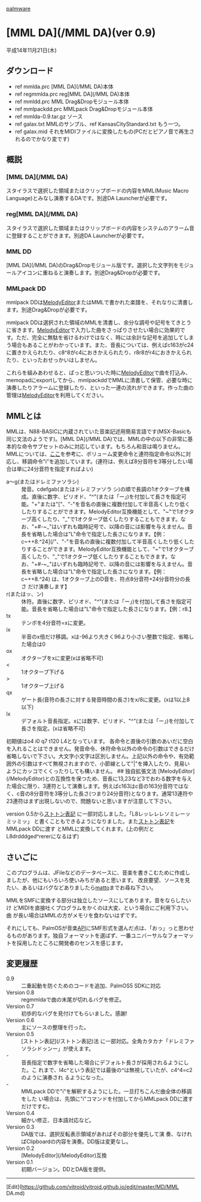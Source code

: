 ---
---
[palmware](/palmware)
# [MML DA](/MML DA)(ver 0.9)
平成14年11月21日(木)
## ダウンロード
* ref mmlda.prc [MML DA](/MML DA)本体
* ref regmmlda.prc reg[MML DA](/MML DA)本体
* ref mmldd.prc MML Drag&Dropモジュール本体
* ref mmlpackdd.prc MMLpack Drag&Dropモジュール本体
* ref mmlda-0.9.tar.gz ソース
* ref galax.txt MMLのサンプル、ref KansasCityStandard.txt もう一つ。
* ref galax.mid それをMIDIファイルに変換したもの(PCだとピアノ音で再生されるのでかなり変です)
## 概説
### [MML DA](/MML DA)
スタイラスで選択した領域またはクリップボードの内容をMML(Music Macro Language)とみなし演奏するDAです。別途DA Launcherが必要です。
### reg[MML DA](/MML DA)
スタイラスで選択した領域またはクリップボードの内容をシステムのアラーム音に登録することができます。別途DA Launcherが必要です。
### MML DD
[MML DA](/MML DA)のDrag&Dropモジュール版です。選択した文字列をモジュールアイコンに重ねると演奏します。別途Drag&Dropが必要です。
### MMLpack DD
mmlpack DDは[MelodyEditor](/MelodyEditor)またはMMLで書かれた楽譜を、それなりに清書します。別途Drag&Dropが必要です。

mmlpack DDは選択された領域のMMLを清書し、余分な調号や記号をてきとうに省きます。[MelodyEditor](/MelodyEditor)で入力した曲をさっぱりさせたい場合に効果的です。ただ、完全に無駄を省けるわけではなく、時には余計な記号を追加してしまう場合もあることがわかっています。また、音長については、例えばc163がc24に置きかえられたり、c8^8がc4におきかえられたり、r8r8がr4におきかえられたり、といったおせっかいはしません。

これらを組みあわせると、ぱっと思いついた時に[MelodyEditor](/MelodyEditor)で曲を打込み、memopadにexportしてから、mmlpackddでMMLに清書して保管、必要な時に演奏したりアラームに登録したり、といった一連の流れができます。作った曲の管理は[MelodyEditor](/MelodyEditor)を利用してください。
## MMLとは
MMLは、N88-BASICに内蔵されていた音楽記述用簡易言語です(MSX-Basicも同じ文法のようです)。[MML DA](/MML DA)では、MMLの中の以下の非常に基本的な命令サブセットのみに対応しています。もちろん和音は鳴りません。MMLについては、[ここ](http://www2u.biglobe.ne.jp/%7Ealbelt/n88/mml)を参考に、ボリューム変更命令と連符指定命令以外に対応し、移調命令"i"を追加しています。(連符は、例えば8分音符を3等分したい場合は単に24分音符を指定すればよい)
<dl>
  <dt>a〜g(またはドレミファソラシ)</dt><dd>発音。cdefgab(またはドレミファソラ シ)の順で長調の1オクターブを構成。直後に数字、ピリオド、"^"(または「ー」)を付加して長さを指定可能。"+"または"["、"-"を音名の直後に複数付加して半音高くしたり低くしたりすることができます。MelodyEditor互換機能として、"~"で1オクターブ高くしたり、"_"で1オクターブ低くしたりすることもできます。なお、"+#-~_"はいずれも臨時記号で、以降の音には影響を与えません。音長を省略した場合は"L"命令で指定した長さになります。【例：c~++8.^24](/"、"-"を音名の直後に複数付加して半音高くしたり低くしたりすることができます。MelodyEditor互換機能として、"~"で1オクターブ高くしたり、"_"で1オクターブ低くしたりすることもできます。なお、"+#-~_"はいずれも臨時記号で、以降の音には影響を与えません。音長を省略した場合は"L"命令で指定した長さになります。【例：c~++8.^24) は、1オクターブ上のD音を、符点8分音符+24分音符分の長さ だけ演奏します】
</dd>
  <dt>r(またはッ、ン)</dt><dd>休符。直後に数字、ピリオド、"^"(または「ー」)を付加して長さを指定可能。音長を省略した場合は"L"命令で指定した長さになります。【例：r8.】
</dd>
  <dt>tx</dt><dd>テンポを4分音符=xに変更。
</dd>
  <dt>ix</dt><dd>半音のx倍だけ移調。xは-96より大きく96より小さい整数で指定、省略した場合は0
</dd>
  <dt>ox</dt><dd>オクターブをxに変更(xは省略不可)
</dd>
  <dt><</dt><dd>1オクターブ下げる
</dd>
  <dt>></dt><dd>1オクターブ上げる
</dd>
  <dt>qx</dt><dd>ゲート長(音符の長さに対する発音時間の長さ)をx/8に変更。(xは1以上8以下)
</dd>
  <dt>lx</dt><dd>デフォルト音長指定。xには数字、ピリオド、"^"(または「ー」)を付加して長さを指定。(xは省略不可)
</dd>
</dl>
初期値はo4 i0 q7 t120 L4となっています。 各命令と直後の引数のあいだに空白を入れることはできません。発音命令、休符命令以外の命令の引数はできるだけ省略しないで下さい。大文字小文字は区別しません。上記以外の命令や、有効範囲外の引数はすべて無視されますので、小節線として"|"を挿入したり、見易いようにカッコでくくったりしても構いません。
## 独自拡張文法
[MelodyEditor](/MelodyEditor)との互換性を保つため、音長に13,23など3でおわる数字を与えた場合に限り、3連符として演奏します。例えばc163はc音の163分音符ではなく、c音の8分音符を3等分した長さ(つまり24分音符)となります。通常13連符や23連符はまず出現しないので、問題ないと思いますが注意して下さい。

version 0.5から[ストトン表記](/ストトン表記) に一部対応しました。「L8レッレレレソミレーッミッミッ」 と書くこともできるようになりました。また[ストトン表記](/ストトン表記)をMMLpack DDに渡す とMMLに変換してくれます。(上の例だとL8drdddged^rererになるはず)
## さいごに
このプログラムは、JFileなどのデータベースに、音楽を書きこむために作成しましたが、他にもいろいろ使いみちがあると思います。 改良要望、ソースを見たい、あるいはバグなどありましたら[matto](/matto)までお尋ね下さい。

MMLをSMFに変換する部分は独立したソースにしてあります。音をならしたいけ どMIDIを直接吐くプログラムをかくのは大変、という場合にご利用下さい。曲 が長い場合はMMLの方がメモリを食わないはずです。

それにしても、PalmOSが音楽[API](/API)にSMF形式を選んだ点は、「おっ」っと思わせ るものがあります。独自フォーマットを選ばず、一番ユニバーサルなフォーマットを採用したところに開発者のセンスを感じます。
## 変更履歴
<dl>
  <dt>0.9</dt><dd>二重起動を防ぐためのコードを追加、PalmOS5 SDKに対応
</dd>
  <dt>Version 0.8</dt><dd>regmmldaで曲の末尾が切れるバグを修正。
</dd>
  <dt>Version 0.7</dt><dd>初歩的なバグを見付けてもらいました。感謝!
</dd>
  <dt>Version 0.6</dt><dd>主にソースの整理を行った。
</dd>
  <dt>Version 0.5</dt><dd>[ストトン表記](/ストトン表記)法 に一部対応。全角カタカナ「ドレミファソラシドッンー」が使えます。
</dd>
  <dt>-</dt><dd>音長指定で数字を省略した場合にデフォルト長さが採用されるようにした。こ れまで、l4c^という表記では最後の^は無視していたが、c4^4=c2のように演奏され るようになった。
</dd>
  <dt>-</dt><dd>MMLpack DDで"i"を解釈するようにした。一旦打ちこんだ曲全体の移調をした い場合は、先頭に"i"コマンドを付加してからMMLpack DDに渡すだけですむ。
</dd>
  <dt>Version 0.4</dt><dd>細かい修正、日本語対応など。
</dd>
  <dt>Version 0.3</dt><dd>DA版では、選択反転表示領域があればその部分を優先して演 奏、なければClipboardの内容を演奏。DD版は変更なし。
</dd>
  <dt>Version 0.2</dt><dd>[MelodyEditor](/MelodyEditor)互換
</dd>
  <dt>Version 0.1</dt><dd>初期バージョン。DDとDA版を提供。
</dd>
</dl>




----
[Edit](https://github.com/vitroid/vitroid.github.io/edit/master/MD/MML DA.md)
